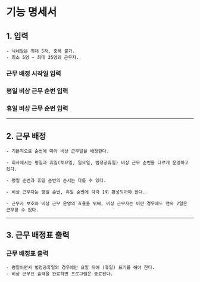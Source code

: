 # 기능 명세서

## 1. 입력

````
- 닉네임은 최대 5자, 중복 불가.
- 최소 5명 ~ 최대 35명의 근무자.
````
### 근무 배정 시작일 입력
### 평일 비상 근무 순번 입력
### 휴일 비상 근무 순번 입력

***
## 2. 근무 배정
````
- 기본적으로 순번에 따라 비상 근무일을 배정한다.

- 회사에서는 평일과 휴일(토요일, 일요일, 법정공휴일) 비상 근무 순번을 다르게 운영하고 있다.

- 평일 순번과 휴일 순번의 순서는 다를 수 있다.

- 비상 근무자는 평일 순번, 휴일 순번에 각각 1회 편성되어야 한다.

- 근무자 보호와 비상 근무 운영의 효율을 위해, 비상 근무자는 어떤 경우에도 연속 2일은 근무할 수 없다.
````
***
## 3. 근무 배정표 출력
### 근무 배정표 출력
````
- 평일이면서 법정공휴일의 경우에만 요일 뒤에 (휴일) 표기를 해야 한다.
- 비상 근무표 출력을 완료하면 프로그램은 종료된다.
````

